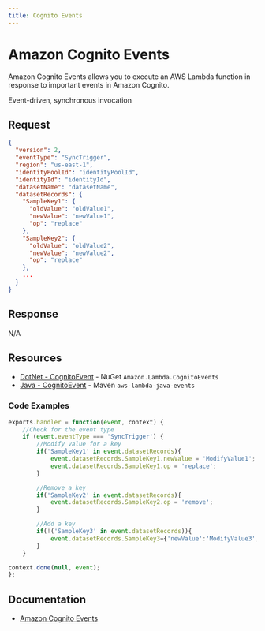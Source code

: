 ```yaml
---
title: Cognito Events
---
```


# Amazon Cognito Events

Amazon Cognito Events allows you to execute an AWS Lambda function in response to important events in Amazon Cognito.

Event-driven, synchronous invocation

## Request

```json
{
  "version": 2,
  "eventType": "SyncTrigger",
  "region": "us-east-1",
  "identityPoolId": "identityPoolId",
  "identityId": "identityId",
  "datasetName": "datasetName",
  "datasetRecords": {
    "SampleKey1": {
      "oldValue": "oldValue1",
      "newValue": "newValue1",
      "op": "replace"
    },
    "SampleKey2": {
      "oldValue": "oldValue2",
      "newValue": "newValue2",
      "op": "replace"
    },
    ...
  }
}
```

## Response

N/A

## Resources

- [DotNet - CognitoEvent](https://github.com/aws/aws-lambda-dotnet/tree/master/Libraries/src/Amazon.Lambda.CognitoEvents) - NuGet `Amazon.Lambda.CognitoEvents`
- [Java - CognitoEvent](https://github.com/aws/aws-lambda-java-libs/blob/master/aws-lambda-java-events/src/main/java/com/amazonaws/services/lambda/runtime/events/CognitoEvent.java) - Maven `aws-lambda-java-events`

### Code Examples

```javascript
exports.handler = function(event, context) {
    //Check for the event type
    if (event.eventType === 'SyncTrigger') {
        //Modify value for a key
        if('SampleKey1' in event.datasetRecords){
            event.datasetRecords.SampleKey1.newValue = 'ModifyValue1';
            event.datasetRecords.SampleKey1.op = 'replace';
        }

        //Remove a key
        if('SampleKey2' in event.datasetRecords){
            event.datasetRecords.SampleKey2.op = 'remove';
        }

        //Add a key
        if(!('SampleKey3' in event.datasetRecords)){
            event.datasetRecords.SampleKey3={'newValue':'ModifyValue3', 'op' : 'replace'};
        }
    }

context.done(null, event);
};
```

## Documentation

- [Amazon Cognito Events](https://docs.aws.amazon.com/cognito/latest/developerguide/cognito-events.html)
